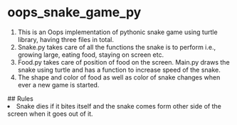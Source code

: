 # oops_snake_game_py
<ol>
<li>This is an Oops implementation of pythonic snake game using turtle library, having three files in total.</li>
<li>Snake.py takes care of all the functions the snake is to perform i.e., growing large, eating food, staying on screen etc.</li>
<li>Food.py takes care of position of food on the screen. Main.py draws the snake using turtle and has a function to increase speed of the snake.</li>
<li>The shape and color of food as well as color of snake changes when ever a new game is started.</li>
</ol>
## Rules
<li>Snake dies if it bites itself and the snake comes form other side of the screen when it goes out of it.</li>
